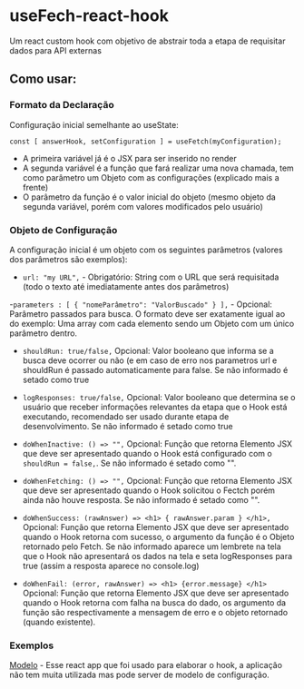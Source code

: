 # useFech-react-hook
Um react custom hook com objetivo de abstrair toda a etapa de requisitar dados para API externas

## Como usar:
### Formato da Declaração

Configuração inicial semelhante ao useState:

`const [ answerHook, setConfiguration ] = useFetch(myConfiguration);`

- A primeira variável já é o JSX para ser inserido no render
- A segunda variável é a função que fará realizar uma nova chamada, tem como parâmetro um Objeto com as configurações (explicado mais a frente)
- O parâmetro da função é o valor inicial do objeto (mesmo objeto da segunda variável, porém com valores modificados pelo usuário)

### Objeto de Configuração

A configuração inicial é um objeto com os seguintes parâmetros (valores dos parâmetros são exemplos):

- `url: "my URL",` - Obrigatório: String com o URL que será requisitada (todo o texto até imediatamente antes dos parâmetros)

-`parameters : [ { "nomeParâmetro": "ValorBuscado" } ],` - Opcional: Parâmetro passados para busca. O formato deve ser exatamente igual ao do exemplo: Uma array com cada elemento sendo um Objeto com um único parâmetro dentro.

- `shouldRun: true/false,` Opcional: Valor booleano que informa se a busca deve ocorrer ou não (e em caso de erro nos parametros url e shouldRun é passado automaticamente para false. Se não informado é setado como true

- `logResponses: true/false,` Opcional: Valor booleano que determina se o usuário que receber informações relevantes da etapa que o Hook está executando, recomendado ser usado durante etapa de desenvolvimento. Se não informado é setado como true

- `doWhenInactive: () => "",` Opcional: Função que retorna Elemento JSX que deve ser apresentado quando o Hook está configurado com o  `shouldRun = false,`. Se não informado é setado como "".

- `doWhenFetching: () => "",` Opcional: Função que retorna Elemento JSX que deve ser apresentado quando o Hook solicitou o Fectch porém ainda não houve resposta. Se não informado é setado como "".

- `doWhenSuccess: (rawAnswer) => <h1> { rawAnswer.param } </h1>,` Opcional: Função que retorna Elemento JSX que deve ser apresentado quando o Hook retorna com sucesso, o argumento da função é o Objeto retornado pelo Fetch. Se não informado aparece um lembrete na tela que o Hook não apresentará os dados na tela e seta logResponses para true (assim a resposta aparece no console.log)

- `doWhenFail: (error, rawAnswer) => <h1> {error.message} </h1>` Opcional: Função que retorna Elemento JSX que deve ser apresentado quando o Hook retorna com falha na busca do dado, os argumento da função são respectivamente a mensagem de erro e o objeto retornado (quando existente).

### Exemplos

[Modelo](https://github.com/PedroMarianoAlmeida/use-fetch-custom-hook) - Esse react app que foi usado para elaborar o hook, a aplicação não tem muita utilizada mas pode server de modelo de configuração.


